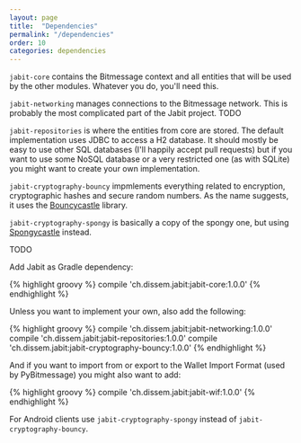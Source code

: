 ```yaml
---
layout: page
title:  "Dependencies"
permalink: "/dependencies"
order: 10
categories: dependencies
---
```


`jabit-core` contains the Bitmessage context and all entities that will be used by the other modules.
Whatever you do, you'll need this.

`jabit-networking` manages connections to the Bitmessage network. This is probably the most complicated
part of the Jabit project. TODO

`jabit-repositories` is where the entities from core are stored. The default implementation uses JDBC
to access a H2 database. It should mostly be easy to use other SQL databases (I'll happily accept pull
requests) but if you want to use some NoSQL database or a very restricted one (as with SQLite) you might
want to create your own implementation.

`jabit-cryptography-bouncy` impmlements everything related to encryption, cryptographic hashes and
secure random numbers. As the name suggests, it uses the [Bouncycastle](https://www.bouncycastle.org/)
library.

`jabit-cryptography-spongy` is basically a copy of the spongy one, but using
[Spongycastle](https://rtyley.github.io/spongycastle/) instead.




TODO

Add Jabit as Gradle dependency:

{% highlight groovy %}
compile 'ch.dissem.jabit:jabit-core:1.0.0'
{% endhighlight %}

Unless you want to implement your own, also add the following:

{% highlight groovy %}
compile 'ch.dissem.jabit:jabit-networking:1.0.0'
compile 'ch.dissem.jabit:jabit-repositories:1.0.0'
compile 'ch.dissem.jabit:jabit-cryptography-bouncy:1.0.0'
{% endhighlight %}

And if you want to import from or export to the Wallet Import Format (used by PyBitmessage) you might also want to add:

{% highlight groovy %}
compile 'ch.dissem.jabit:jabit-wif:1.0.0'
{% endhighlight %}

For Android clients use `jabit-cryptography-spongy` instead of `jabit-cryptography-bouncy`.
